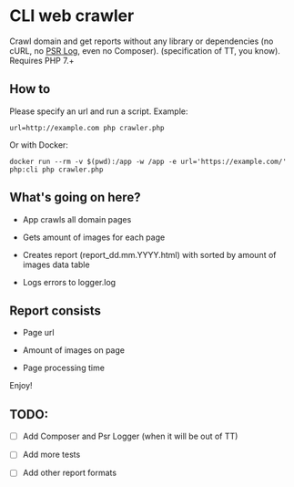 CLI web crawler
========================

Crawl domain and get reports without any library or dependencies (no сURL, no [PSR Log](https://github.com/php-fig/log), even no Composer).
(specification of TT, you know). Requires PHP 7.+


How to
----------------
Please specify an url and run a script. Example: 

`url=http://example.com php crawler.php`

Or with Docker:

`docker run --rm -v $(pwd):/app -w /app -e url='https://example.com/' php:cli php crawler.php`
 

What's going on here?
---------------

 * App crawls all domain pages
 
 * Gets amount of images for each page
 
 * Creates report (report_dd.mm.YYYY.html) with sorted by amount of images data table
 
 * Logs errors to logger.log
 

Report consists
----------------
  * Page url

  * Amount of images on page

  * Page processing time


Enjoy!

TODO:
----------------

-[ ]  Add Composer and Psr Logger (when it will be out of TT)

-[ ]  Add more tests 

-[ ] Add other report formats
